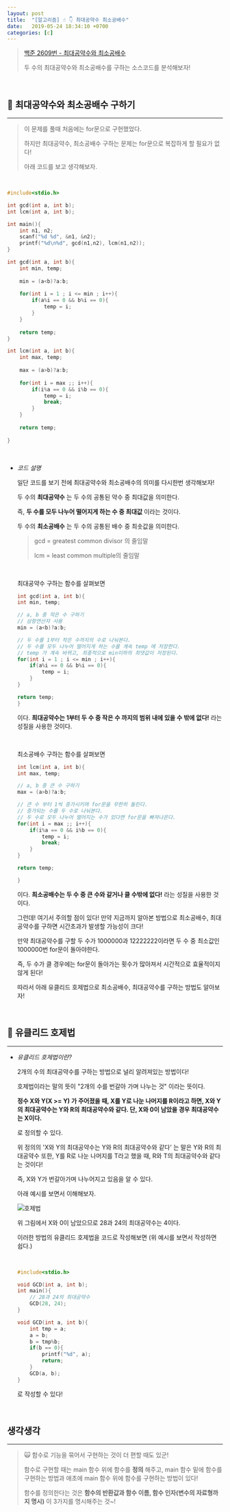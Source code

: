 ```yaml
---
layout: post
title:  "[알고리즘] ☝️ 👇 최대공약수 최소공배수"
date:   2019-05-24 18:34:10 +0700
categories: [c]
---
```


> [백준 2609번 - 최대공약수와 최소공배수](https://www.acmicpc.net/problem/2609) 
>
> 두 수의 최대공약수와 최소공배수를 구하는 소스코드를 분석해보자!

<br>

## 👀 최대공약수와 최소공배수 구하기
---

> 이 문제를 풀때 처음에는 for문으로 구현했었다. 
>
> 하지만 최대공약수, 최소공배수 구하는 문제는 for문으로 복잡하게 할 필요가 없다!
>
> 아래 코드를 보고 생각해보자.

<br>

~~~c
#include<stdio.h>

int gcd(int a, int b);
int lcm(int a, int b);

int main(){
	int n1, n2;
	scanf("%d %d", &n1, &n2);
	printf("%d\n%d", gcd(n1,n2), lcm(n1,n2));	
}

int gcd(int a, int b){
	int min, temp;
	
	min = (a<b)?a:b;
	
	for(int i = 1 ; i <= min ; i++){
		if(a%i == 0 && b%i == 0){
			temp = i;
		}
	}
	
	return temp;
} 

int lcm(int a, int b){
	int max, temp;
	
	max = (a>b)?a:b;
	
	for(int i = max ;; i++){
		if(i%a == 0 && i%b == 0){
			temp = i;
			break;
		}
	}
	
	return temp;
	
}
~~~

<br>

- _코드 설명_

	일단 코드를 보기 전에 최대공약수와 최소공배수의 의미를 다시한번 생각해보자!

	두 수의 __최대공약수__ 는 두 수의 공통된 약수 중 최대값을 의미한다.

	즉, __두 수를 모두 나누어 떨어지게 하는 수 중 최대값__ 이라는 것이다. 

	두 수의 __최소공배수__ 는 두 수의 공통된 배수 중 최솟값을 의미한다.

	> gcd = greatest common divisor 의 줄임말
	>
	> lcm = least common multiple의 줄임말

	<br>

	최대공약수 구하는 함수를 살펴보면

	~~~c
	int gcd(int a, int b){
	int min, temp;
	
	// a, b 중 작은 수 구하기
	// 삼항연산자 사용
	min = (a<b)?a:b;
	
	// 두 수를 1부터 작은 수까지의 수로 나눠본다.
	// 두 수를 모두 나누어 떨어지게 하는 수를 계속 temp 에 저장한다.
	// temp 가 계속 바뀌고, 최종적으로 min이하의 최댓값이 저장된다.
	for(int i = 1 ; i <= min ; i++){
		if(a%i == 0 && b%i == 0){
			temp = i;
		}
	}
	
	return temp;
	} 	
	~~~

	이다. __최대공약수는 1부터 두 수 중 작은 수 까지의 범위 내에 있을 수 밖에 없다!__ 라는 성질을 사용한 것이다.

	<br>

	최소공배수 구하는 함수를 살펴보면

	~~~c
	int lcm(int a, int b){
	int max, temp;
	
	// a, b 중 큰 수 구하기
	max = (a>b)?a:b;
	
	// 큰 수 부터 1씩 증가시키며 for문을 무한히 돌린다.
	// 증가되는 수를 두 수로 나눠본다.
	// 두 수로 모두 나누어 떨어지는 수가 있다면 for문을 빠져나온다.
	for(int i = max ;; i++){
		if(i%a == 0 && i%b == 0){
			temp = i;
			break;
		}
	}
	
	return temp;
	
	}
	~~~

	이다. __최소공배수는 두 수 중 큰 수와 같거나 클 수밖에 없다!__ 라는 성질을 사용한 것이다.

	그런데! 여기서 주의할 점이 있다! 만약 지금까지 알아본 방법으로 최소공배수, 최대공약수를 구하면 시간초과가 발생할 가능성이 크다!

	만약 최대공약수를 구할 두 수가 1000000과 12222222이라면 두 수 중 최소값인 1000000번 for문이 돌아야한다.

	즉, 두 수가 클 경우에는 for문이 돌아가는 횟수가 많아져서 시간적으로 효율적이지 않게 된다!

	따라서 아래 유클리드 호제법으로 최소공배수, 최대공약수를 구하는 방법도 알아보자!

	<br>

## 👀 유클리드 호제법
---

- _유클리드 호제법이란?_

	2개의 수의 최대공약수를 구하는 방법으로 널리 알려져있는 방법이다!

	호제법이라는 말의 뜻이 "2개의 수를 번갈아 가며 나누는 것" 이라는 뜻이다.

	__정수 X와 Y(X >= Y) 가 주어졌을 때, X를 Y로 나눈 나머지를 R이라고 하면, X와 Y의 최대공약수는 Y와 R의 최대공약수와 같다. 단, X와 0이 남았을 경우 최대공약수는 X이다.__ 

	로 정의할 수 있다.

	위 정의의 'X와 Y의 최대공약수는 Y와 R의 최대공약수와 같다' 는 말은 Y와 R의 최대공약수 또한, Y를 R로 나눈 나머지를 T라고 했을 때, R와 T의 최대공약수와 같다는 것이다!

	즉, X와 Y가 번갈아가며 나누어지고 있음을 알 수 있다. 

	아래 예시를 보면서 이해해보자.

	![호제법](https://user-images.githubusercontent.com/31889335/62542402-aa1ad080-b896-11e9-9d7c-318fd046acc5.PNG)

	위 그림에서 X와 0이 남았으므로 28과 24의 최대공약수는 4이다.

	이러한 방법의 유클리드 호제법을 코드로 작성해보면 (위 예시를 보면서 작성하면 쉽다.)

	<br>

	~~~c
	#include<stdio.h>

	void GCD(int a, int b);
	int main(){
		// 28과 24의 최대공약수
		GCD(28, 24);
	}

	void GCD(int a, int b){
		int tmp = a;
		a = b;
		b = tmp%b;
		if(b == 0){
			printf("%d", a);
			return;
		}
		GCD(a, b);
	}
	~~~

	로 작성할 수 있다!

	<br>

## 생각생각
---

> 🙀 함수로 기능을 묶어서 구현하는 것이 더 편할 때도 있군!
>
> 함수로 구현할 때는 main 함수 위에 함수를 __정의__ 해주고, main 함수 밑에 함수를 구현하는 방법과 애초에 main 함수 위에 함수를 구현하는 방법이 있다!
>
> 함수를 정의한다는 것은 __함수의 반환값과 함수 이름, 함수 인자(변수의 자료형까지 명시)__ 이 3가지를 명시해주는 것~!


	
